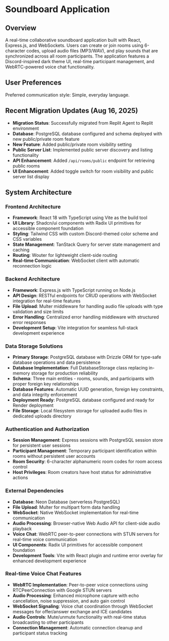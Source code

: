 # Soundboard Application

## Overview

A real-time collaborative soundboard application built with React, Express.js, and WebSockets. Users can create or join rooms using 6-character codes, upload audio files (MP3/WAV), and play sounds that are synchronized across all room participants. The application features a Discord-inspired dark theme UI, real-time participant management, and WebRTC-powered voice chat functionality.

## User Preferences

Preferred communication style: Simple, everyday language.

## Recent Migration Updates (Aug 16, 2025)
- **Migration Status**: Successfully migrated from Replit Agent to Replit environment
- **Database**: PostgreSQL database configured and schema deployed with new public/private room feature
- **New Feature**: Added public/private room visibility setting
- **Public Server List**: Implemented public server discovery and listing functionality
- **API Enhancement**: Added `/api/rooms/public` endpoint for retrieving public rooms
- **UI Enhancement**: Added toggle switch for room visibility and public server list display

## System Architecture

### Frontend Architecture
- **Framework**: React 18 with TypeScript using Vite as the build tool
- **UI Library**: Shadcn/ui components with Radix UI primitives for accessible component foundation
- **Styling**: Tailwind CSS with custom Discord-themed color scheme and CSS variables
- **State Management**: TanStack Query for server state management and caching
- **Routing**: Wouter for lightweight client-side routing
- **Real-time Communication**: WebSocket client with automatic reconnection logic

### Backend Architecture
- **Framework**: Express.js with TypeScript running on Node.js
- **API Design**: RESTful endpoints for CRUD operations with WebSocket integration for real-time features
- **File Upload**: Multer middleware for handling audio file uploads with type validation and size limits
- **Error Handling**: Centralized error handling middleware with structured error responses
- **Development Setup**: Vite integration for seamless full-stack development experience

### Data Storage Solutions
- **Primary Storage**: PostgreSQL database with Drizzle ORM for type-safe database operations and data persistence
- **Database Implementation**: Full DatabaseStorage class replacing in-memory storage for production reliability
- **Schema**: Three main entities - rooms, sounds, and participants with proper foreign key relationships
- **Database Features**: Automatic UUID generation, foreign key constraints, and data integrity enforcement
- **Deployment Ready**: PostgreSQL database configured and ready for Render deployment
- **File Storage**: Local filesystem storage for uploaded audio files in dedicated uploads directory

### Authentication and Authorization
- **Session Management**: Express sessions with PostgreSQL session store for persistent user sessions
- **Participant Management**: Temporary participant identification within rooms without persistent user accounts
- **Room Security**: 6-character alphanumeric room codes for room access control
- **Host Privileges**: Room creators have host status for administrative actions

### External Dependencies
- **Database**: Neon Database (serverless PostgreSQL)
- **File Upload**: Multer for multipart form data handling
- **WebSocket**: Native WebSocket implementation for real-time communication
- **Audio Processing**: Browser-native Web Audio API for client-side audio playback
- **Voice Chat**: WebRTC peer-to-peer connections with STUN servers for real-time voice communication
- **UI Components**: Radix UI primitives for accessible component foundation
- **Development Tools**: Vite with React plugin and runtime error overlay for enhanced development experience

### Real-time Voice Chat Features
- **WebRTC Implementation**: Peer-to-peer voice connections using RTCPeerConnection with Google STUN servers
- **Audio Processing**: Enhanced microphone capture with echo cancellation, noise suppression, and auto gain control
- **WebSocket Signaling**: Voice chat coordination through WebSocket messages for offer/answer exchange and ICE candidates
- **Audio Controls**: Mute/unmute functionality with real-time status broadcasting to other participants
- **Connection Management**: Automatic connection cleanup and participant status tracking